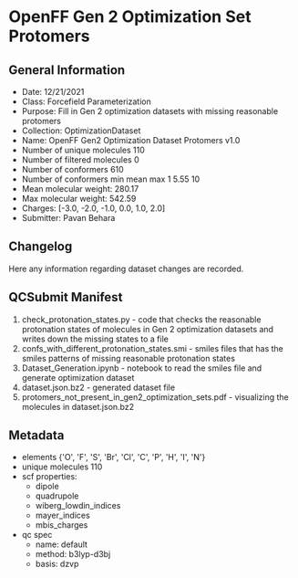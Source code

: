 # OpenFF Gen 2 Optimization Set Protomers

## General Information
 - Date: 12/21/2021
 - Class: Forcefield Parameterization
 - Purpose: Fill in Gen 2 optimization datasets with missing reasonable protomers
 - Collection: OptimizationDataset
 - Name: OpenFF Gen2 Optimization Dataset Protomers v1.0
 - Number of unique molecules        110
 - Number of filtered molecules      0
 - Number of conformers              610
 - Number of conformers min mean max 1   5.55 10
 - Mean molecular weight: 280.17
 - Max molecular weight: 542.59
 - Charges: [-3.0, -2.0, -1.0, 0.0, 1.0, 2.0]
 - Submitter: Pavan Behara

## Changelog

Here any information regarding dataset changes are recorded.

## QCSubmit Manifest

1. check_protonation_states.py - code that checks the reasonable protonation states of molecules in Gen 2 optimization datasets and writes down the missing states to a file
2. confs_with_different_protonation_states.smi - smiles files that has the smiles patterns of missing reasonable protonation states
3. Dataset_Generation.ipynb - notebook to read the smiles file and generate optimization dataset
4. dataset.json.bz2 - generated dataset file
5. protomers_not_present_in_gen2_optimization_sets.pdf - visualizing the molecules in dataset.json.bz2

## Metadata

- elements {'O', 'F', 'S', 'Br', 'Cl', 'C', 'P', 'H', 'I', 'N'}
- unique molecules 110
- scf properties:
    - dipole
    - quadrupole
    - wiberg_lowdin_indices
    - mayer_indices
    - mbis_charges
- qc spec
    - name: default
    - method: b3lyp-d3bj
    - basis: dzvp